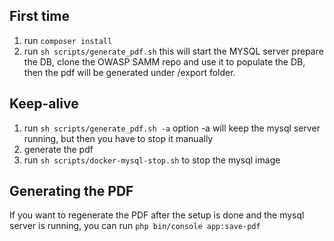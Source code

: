 ## First time
1. run ```composer install```
2. run ```sh scripts/generate_pdf.sh```
this will start the MYSQL server prepare the DB, clone the OWASP SAMM repo and use it to populate the DB, then the pdf will be generated under /export folder. 

## Keep-alive
1. run ```sh scripts/generate_pdf.sh -a``` option -a will keep the mysql server running, but then you have to stop it manually
2. generate the pdf
3. run ```sh scripts/docker-mysql-stop.sh``` to stop the mysql image 

## Generating the PDF
If you want to regenerate the PDF after the setup is done and the mysql server is running, you can run ```php bin/console app:save-pdf```
